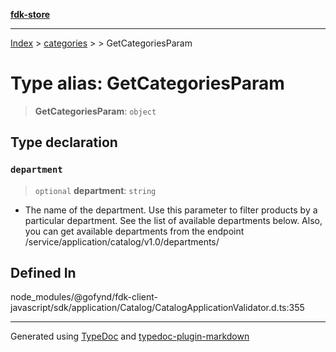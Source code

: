 [**fdk-store**](../../../README.md)
***

[Index](../../../API.md) > [categories](../../README.md) > [<internal>](../README.md) > GetCategoriesParam

# Type alias: GetCategoriesParam

> **GetCategoriesParam**: `object`

## Type declaration

### `department`

> `optional` **department**: `string`

- The name of the department. Use this
parameter to filter products by a particular department. See the list of
available departments below. Also, you can get available departments from
the endpoint /service/application/catalog/v1.0/departments/

## Defined In

node\_modules/@gofynd/fdk-client-javascript/sdk/application/Catalog/CatalogApplicationValidator.d.ts:355

***
Generated using [TypeDoc](https://typedoc.org/) and [typedoc-plugin-markdown](https://www.npmjs.com/package/typedoc-plugin-markdown)
